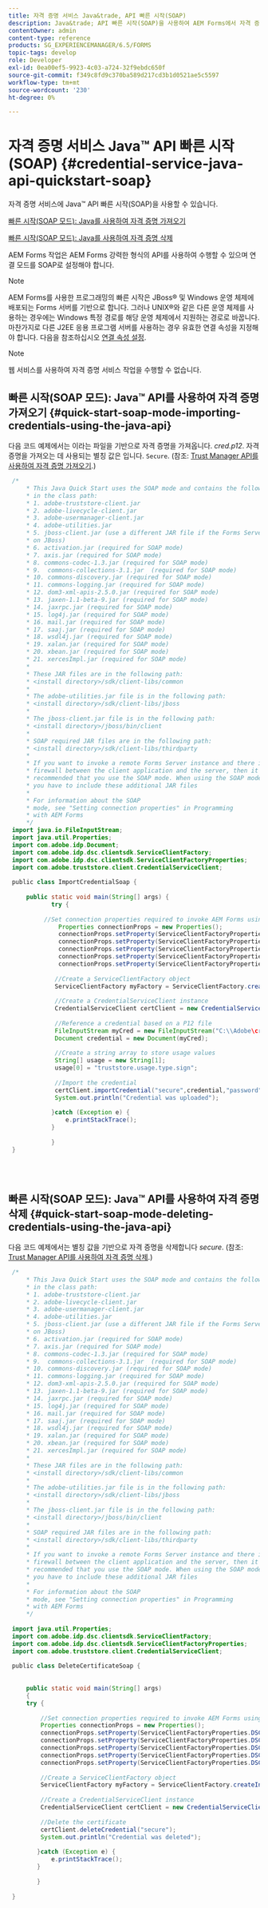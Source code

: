 ```yaml
---
title: 자격 증명 서비스 Java&trade, API 빠른 시작(SOAP)
description: Java&trade; API 빠른 시작(SOAP)을 사용하여 AEM Forms에서 자격 증명을 가져오고 삭제하는 방법을 알아봅니다.
contentOwner: admin
content-type: reference
products: SG_EXPERIENCEMANAGER/6.5/FORMS
topic-tags: develop
role: Developer
exl-id: 0ea00ef5-9923-4c03-a724-32f9ebdc650f
source-git-commit: f349c8fd9c370ba589d217cd3b1d0521ae5c5597
workflow-type: tm+mt
source-wordcount: '230'
ht-degree: 0%

---
```


# 자격 증명 서비스 Java™ API 빠른 시작(SOAP) {#credential-service-java-api-quickstart-soap}

자격 증명 서비스에 Java™ API 빠른 시작(SOAP)을 사용할 수 있습니다.

[빠른 시작(SOAP 모드): Java를 사용하여 자격 증명 가져오기](credential-service-java-api-quick.md#quick-start-soap-mode-importing-credentials-using-the-java-api)

[빠른 시작(SOAP 모드): Java를 사용하여 자격 증명 삭제](credential-service-java-api-quick.md#quick-start-soap-mode-deleting-credentials-using-the-java-api)

AEM Forms 작업은 AEM Forms 강력한 형식의 API를 사용하여 수행할 수 있으며 연결 모드를 SOAP로 설정해야 합니다.

>[!NOTE]
>
>AEM Forms를 사용한 프로그래밍의 빠른 시작은 JBoss® 및 Windows 운영 체제에 배포되는 Forms 서버를 기반으로 합니다. 그러나 UNIX®와 같은 다른 운영 체제를 사용하는 경우에는 Windows 특정 경로를 해당 운영 체제에서 지원하는 경로로 바꿉니다. 마찬가지로 다른 J2EE 응용 프로그램 서버를 사용하는 경우 유효한 연결 속성을 지정해야 합니다. 다음을 참조하십시오 [연결 속성 설정](/help/forms/developing/invoking-aem-forms-using-java.md#setting-connection-properties).

>[!NOTE]
>
>웹 서비스를 사용하여 자격 증명 서비스 작업을 수행할 수 없습니다.

## 빠른 시작(SOAP 모드): Java™ API를 사용하여 자격 증명 가져오기 {#quick-start-soap-mode-importing-credentials-using-the-java-api}

다음 코드 예제에서는 이라는 파일을 기반으로 자격 증명을 가져옵니다. *cred.p12*. 자격 증명을 가져오는 데 사용되는 별칭 값은 입니다. `Secure`. (참조: [Trust Manager API를 사용하여 자격 증명 가져오기](/help/forms/developing/credentials.md#importing-credentials-by-using-the-trust-manager-api).)

```java
 /*
     * This Java Quick Start uses the SOAP mode and contains the following JAR files
     * in the class path:
     * 1. adobe-truststore-client.jar
     * 2. adobe-livecycle-client.jar
     * 3. adobe-usermanager-client.jar
     * 4. adobe-utilities.jar
     * 5. jboss-client.jar (use a different JAR file if the Forms Server is not deployed
     * on JBoss)
     * 6. activation.jar (required for SOAP mode)
     * 7. axis.jar (required for SOAP mode)
     * 8. commons-codec-1.3.jar (required for SOAP mode)
     * 9.  commons-collections-3.1.jar  (required for SOAP mode)
     * 10. commons-discovery.jar (required for SOAP mode)
     * 11. commons-logging.jar (required for SOAP mode)
     * 12. dom3-xml-apis-2.5.0.jar (required for SOAP mode)
     * 13. jaxen-1.1-beta-9.jar (required for SOAP mode)
     * 14. jaxrpc.jar (required for SOAP mode)
     * 15. log4j.jar (required for SOAP mode)
     * 16. mail.jar (required for SOAP mode)
     * 17. saaj.jar (required for SOAP mode)
     * 18. wsdl4j.jar (required for SOAP mode)
     * 19. xalan.jar (required for SOAP mode)
     * 20. xbean.jar (required for SOAP mode)
     * 21. xercesImpl.jar (required for SOAP mode)
     *
     * These JAR files are in the following path:
     * <install directory>/sdk/client-libs/common
     *
     * The adobe-utilities.jar file is in the following path:
     * <install directory>/sdk/client-libs/jboss
     *
     * The jboss-client.jar file is in the following path:
     * <install directory>/jboss/bin/client
     *
     * SOAP required JAR files are in the following path:
     * <install directory>/sdk/client-libs/thirdparty
     *
     * If you want to invoke a remote Forms Server instance and there is a
     * firewall between the client application and the server, then it is
     * recommended that you use the SOAP mode. When using the SOAP mode,
     * you have to include these additional JAR files
     *
     * For information about the SOAP
     * mode, see "Setting connection properties" in Programming
     * with AEM Forms
     */
 import java.io.FileInputStream;
 import java.util.Properties;
 import com.adobe.idp.Document;
 import com.adobe.idp.dsc.clientsdk.ServiceClientFactory;
 import com.adobe.idp.dsc.clientsdk.ServiceClientFactoryProperties;
 import com.adobe.truststore.client.CredentialServiceClient;
 
 public class ImportCredentialSoap {
 
     public static void main(String[] args) {
            try {
 
          //Set connection properties required to invoke AEM Forms using SOAP mode
              Properties connectionProps = new Properties();
              connectionProps.setProperty(ServiceClientFactoryProperties.DSC_DEFAULT_SOAP_ENDPOINT, "https://'[server]:[port]'");
              connectionProps.setProperty(ServiceClientFactoryProperties.DSC_TRANSPORT_PROTOCOL,ServiceClientFactoryProperties.DSC_SOAP_PROTOCOL);
              connectionProps.setProperty(ServiceClientFactoryProperties.DSC_SERVER_TYPE, "JBoss");
              connectionProps.setProperty(ServiceClientFactoryProperties.DSC_CREDENTIAL_USERNAME, "administrator");
              connectionProps.setProperty(ServiceClientFactoryProperties.DSC_CREDENTIAL_PASSWORD, "password");
 
             //Create a ServiceClientFactory object
             ServiceClientFactory myFactory = ServiceClientFactory.createInstance(connectionProps);
 
             //Create a CredentialServiceClient instance
             CredentialServiceClient certClient = new CredentialServiceClient(myFactory);
 
             //Reference a credential based on a P12 file
             FileInputStream myCred = new FileInputStream("C:\\Adobe\cred.p12");
             Document credential = new Document(myCred);
 
             //Create a string array to store usage values
             String[] usage = new String[1];
             usage[0] = "truststore.usage.type.sign";
 
             //Import the credential
             certClient.importCredential("secure",credential,"password",usage);
             System.out.println("Credential was uploaded");
 
            }catch (Exception e) {
                e.printStackTrace();
            }
 
            }
 }
 
 
 
```

## 빠른 시작(SOAP 모드): Java™ API를 사용하여 자격 증명 삭제 {#quick-start-soap-mode-deleting-credentials-using-the-java-api}

다음 코드 예제에서는 별칭 값을 기반으로 자격 증명을 삭제합니다 *secure*. (참조: [Trust Manager API를 사용하여 자격 증명 삭제](/help/forms/developing/credentials.md#deleting-credentials-by-using-the-trust-manager-api).)

```java
 /*
     * This Java Quick Start uses the SOAP mode and contains the following JAR files
     * in the class path:
     * 1. adobe-truststore-client.jar
     * 2. adobe-livecycle-client.jar
     * 3. adobe-usermanager-client.jar
     * 4. adobe-utilities.jar
     * 5. jboss-client.jar (use a different JAR file if the Forms Server is not deployed
     * on JBoss)
     * 6. activation.jar (required for SOAP mode)
     * 7. axis.jar (required for SOAP mode)
     * 8. commons-codec-1.3.jar (required for SOAP mode)
     * 9.  commons-collections-3.1.jar  (required for SOAP mode)
     * 10. commons-discovery.jar (required for SOAP mode)
     * 11. commons-logging.jar (required for SOAP mode)
     * 12. dom3-xml-apis-2.5.0.jar (required for SOAP mode)
     * 13. jaxen-1.1-beta-9.jar (required for SOAP mode)
     * 14. jaxrpc.jar (required for SOAP mode)
     * 15. log4j.jar (required for SOAP mode)
     * 16. mail.jar (required for SOAP mode)
     * 17. saaj.jar (required for SOAP mode)
     * 18. wsdl4j.jar (required for SOAP mode)
     * 19. xalan.jar (required for SOAP mode)
     * 20. xbean.jar (required for SOAP mode)
     * 21. xercesImpl.jar (required for SOAP mode)
     *
     * These JAR files are in the following path:
     * <install directory>/sdk/client-libs/common
     *
     * The adobe-utilities.jar file is in the following path:
     * <install directory>/sdk/client-libs/jboss
     *
     * The jboss-client.jar file is in the following path:
     * <install directory>/jboss/bin/client
     *
     * SOAP required JAR files are in the following path:
     * <install directory>/sdk/client-libs/thirdparty
     *
     * If you want to invoke a remote Forms Server instance and there is a
     * firewall between the client application and the server, then it is
     * recommended that you use the SOAP mode. When using the SOAP mode,
     * you have to include these additional JAR files
     *
     * For information about the SOAP
     * mode, see "Setting connection properties" in Programming
     * with AEM Forms
     */
 
 import java.util.Properties;
 import com.adobe.idp.dsc.clientsdk.ServiceClientFactory;
 import com.adobe.idp.dsc.clientsdk.ServiceClientFactoryProperties;
 import com.adobe.truststore.client.CredentialServiceClient;
 
 public class DeleteCertificateSoap {
 
 
     public static void main(String[] args)
     {
     try {
 
         //Set connection properties required to invoke AEM Forms using SOAP mode
         Properties connectionProps = new Properties();
         connectionProps.setProperty(ServiceClientFactoryProperties.DSC_DEFAULT_SOAP_ENDPOINT, "https://'[server]:[port]'");
         connectionProps.setProperty(ServiceClientFactoryProperties.DSC_TRANSPORT_PROTOCOL,ServiceClientFactoryProperties.DSC_SOAP_PROTOCOL);
         connectionProps.setProperty(ServiceClientFactoryProperties.DSC_SERVER_TYPE, "JBoss");
         connectionProps.setProperty(ServiceClientFactoryProperties.DSC_CREDENTIAL_USERNAME, "administrator");
         connectionProps.setProperty(ServiceClientFactoryProperties.DSC_CREDENTIAL_PASSWORD, "password");
 
         //Create a ServiceClientFactory object
         ServiceClientFactory myFactory = ServiceClientFactory.createInstance(connectionProps);
 
         //Create a CredentialServiceClient instance
         CredentialServiceClient certClient = new CredentialServiceClient(myFactory);
 
         //Delete the certificate
         certClient.deleteCredential("secure");
         System.out.println("Credential was deleted");
 
        }catch (Exception e) {
            e.printStackTrace();
        }
 
        }
 
 }
 
```

